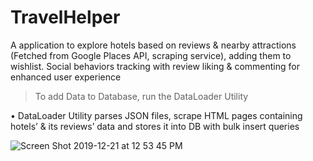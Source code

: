 # TravelHelper
A  application to explore hotels based on reviews &amp; nearby attractions (Fetched from Google Places API, scraping service), adding them to wishlist.
Social behaviors tracking with review liking & commenting for enhanced user experience

> To add Data to Database, run the DataLoader Utility

•	DataLoader Utility parses JSON files, scrape HTML pages containing hotels’ & its reviews’ data and stores it into DB with bulk insert queries


![Screen Shot 2019-12-21 at 12 53 45 PM](https://user-images.githubusercontent.com/23554810/71313682-feab8c00-23f0-11ea-96a0-430f3d1546d6.png)


